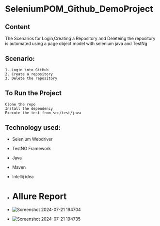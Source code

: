 # SeleniumPOM_Github_DemoProject
## Content
The Scenarios for Login,Creating a Repository and Deleteing the repository is automated using a page object model with selenium java and TestNg

## Scenario:
    1. Login into GitHub
    2. Create a repository
    3. Delete the repository

## To Run the Project
    Clone the repo
    Install the dependency
    Execute the test from src/test/java

  ## Technology used:
- Selenium Webdriver
- TestNG Framework
- Java
- Maven
- Intellij idea

- # Allure Report
- ![Screenshot 2024-07-21 194704](https://github.com/user-attachments/assets/f11bf232-85ac-411c-81ae-097cdc71bfe3)
- ![Screenshot 2024-07-21 194735](https://github.com/user-attachments/assets/9009f467-435d-42cd-ab6f-8f556227ed25)


